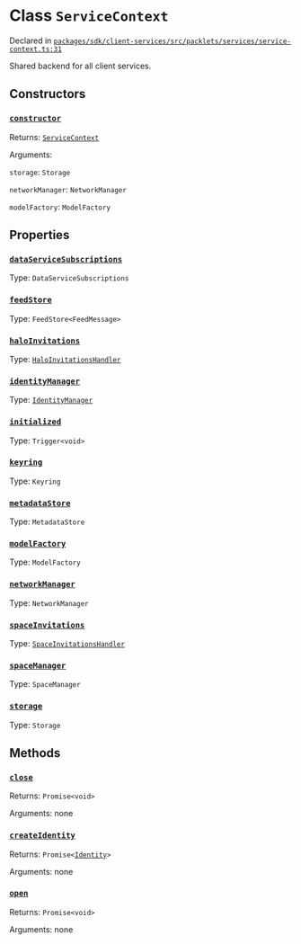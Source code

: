 # Class `ServiceContext`
Declared in [`packages/sdk/client-services/src/packlets/services/service-context.ts:31`](https://github.com/dxos/protocols/blob/main/packages/sdk/client-services/src/packlets/services/service-context.ts#L31)


Shared backend for all client services.

## Constructors
### [`constructor`](https://github.com/dxos/protocols/blob/main/packages/sdk/client-services/src/packlets/services/service-context.ts#L45)


Returns: [`ServiceContext`](/api/@dxos/client-services/classes/ServiceContext)

Arguments: 

`storage`: `Storage`

`networkManager`: `NetworkManager`

`modelFactory`: `ModelFactory`

## Properties
### [`dataServiceSubscriptions`](https://github.com/dxos/protocols/blob/main/packages/sdk/client-services/src/packlets/services/service-context.ts#L33)
Type: `DataServiceSubscriptions`
### [`feedStore`](https://github.com/dxos/protocols/blob/main/packages/sdk/client-services/src/packlets/services/service-context.ts#L35)
Type: `FeedStore<FeedMessage>`
### [`haloInvitations`](https://github.com/dxos/protocols/blob/main/packages/sdk/client-services/src/packlets/services/service-context.ts#L38)
Type: [`HaloInvitationsHandler`](/api/@dxos/client-services/classes/HaloInvitationsHandler)
### [`identityManager`](https://github.com/dxos/protocols/blob/main/packages/sdk/client-services/src/packlets/services/service-context.ts#L37)
Type: [`IdentityManager`](/api/@dxos/client-services/classes/IdentityManager)
### [`initialized`](https://github.com/dxos/protocols/blob/main/packages/sdk/client-services/src/packlets/services/service-context.ts#L32)
Type: `Trigger<void>`
### [`keyring`](https://github.com/dxos/protocols/blob/main/packages/sdk/client-services/src/packlets/services/service-context.ts#L36)
Type: `Keyring`
### [`metadataStore`](https://github.com/dxos/protocols/blob/main/packages/sdk/client-services/src/packlets/services/service-context.ts#L34)
Type: `MetadataStore`
### [`modelFactory`](https://github.com/dxos/protocols/blob/main/packages/sdk/client-services/src/packlets/services/service-context.ts#L48)
Type: `ModelFactory`
### [`networkManager`](https://github.com/dxos/protocols/blob/main/packages/sdk/client-services/src/packlets/services/service-context.ts#L47)
Type: `NetworkManager`
### [`spaceInvitations`](https://github.com/dxos/protocols/blob/main/packages/sdk/client-services/src/packlets/services/service-context.ts#L42)
Type: [`SpaceInvitationsHandler`](/api/@dxos/client-services/classes/SpaceInvitationsHandler)
### [`spaceManager`](https://github.com/dxos/protocols/blob/main/packages/sdk/client-services/src/packlets/services/service-context.ts#L41)
Type: `SpaceManager`
### [`storage`](https://github.com/dxos/protocols/blob/main/packages/sdk/client-services/src/packlets/services/service-context.ts#L46)
Type: `Storage`

## Methods
### [`close`](https://github.com/dxos/protocols/blob/main/packages/sdk/client-services/src/packlets/services/service-context.ts#L85)


Returns: `Promise<void>`

Arguments: none
### [`createIdentity`](https://github.com/dxos/protocols/blob/main/packages/sdk/client-services/src/packlets/services/service-context.ts#L95)


Returns: `Promise<`[`Identity`](/api/@dxos/client-services/classes/Identity)`>`

Arguments: none
### [`open`](https://github.com/dxos/protocols/blob/main/packages/sdk/client-services/src/packlets/services/service-context.ts#L76)


Returns: `Promise<void>`

Arguments: none